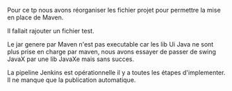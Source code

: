 Pour ce tp nous avons réorganiser les fichier projet pour permettre la mise en place de Maven.

Il fallait rajouter un fichier test.

Le jar genere par Maven n'est pas executable car les lib Ui Java ne sont plus prise en charge par maven, nous avons essayer de passer de swing JavaX par une lib JavaXe mais sans succes.

La pipeline Jenkins est opérationnelle il y a toutes les étapes d'implementer. Il ne manque que la publication automatique.
